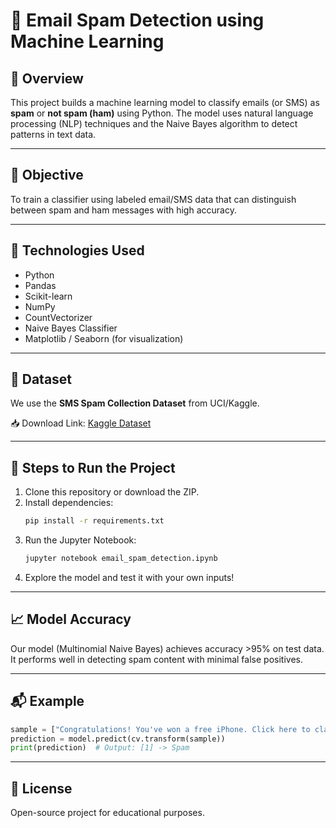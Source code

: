 
# 📧 Email Spam Detection using Machine Learning

## 📝 Overview
This project builds a machine learning model to classify emails (or SMS) as **spam** or **not spam (ham)** using Python. The model uses natural language processing (NLP) techniques and the Naive Bayes algorithm to detect patterns in text data.

---

## 🎯 Objective
To train a classifier using labeled email/SMS data that can distinguish between spam and ham messages with high accuracy.

---

## 🔧 Technologies Used
- Python
- Pandas
- Scikit-learn
- NumPy
- CountVectorizer
- Naive Bayes Classifier
- Matplotlib / Seaborn (for visualization)

---

## 📂 Dataset
We use the **SMS Spam Collection Dataset** from UCI/Kaggle.

📥 Download Link: [Kaggle Dataset](https://www.kaggle.com/datasets/uciml/sms-spam-collection-dataset)

---

## 🚀 Steps to Run the Project

1. Clone this repository or download the ZIP.
2. Install dependencies:  
   ```bash
   pip install -r requirements.txt
   ```
3. Run the Jupyter Notebook:  
   ```bash
   jupyter notebook email_spam_detection.ipynb
   ```
4. Explore the model and test it with your own inputs!

---

## 📈 Model Accuracy
Our model (Multinomial Naive Bayes) achieves accuracy >95% on test data. It performs well in detecting spam content with minimal false positives.

---

## 📬 Example
```python
sample = ["Congratulations! You've won a free iPhone. Click here to claim."]
prediction = model.predict(cv.transform(sample))
print(prediction)  # Output: [1] -> Spam
```

---

## 📄 License
Open-source project for educational purposes.
